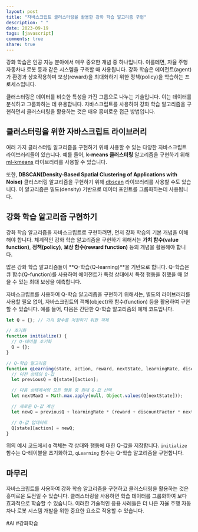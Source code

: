 ```yaml
---
layout: post
title: "자바스크립트 클러스터링을 활용한 강화 학습 알고리즘 구현"
description: " "
date: 2023-09-19
tags: [javascript]
comments: true
share: true
---
```


강화 학습은 인공 지능 분야에서 매우 중요한 개념 중 하나입니다. 이를테면, 자율 주행 자동차나 로봇 등과 같은 시스템을 구축할 때 사용됩니다. 강화 학습은 에이전트(agent)가 환경과 상호작용하며 보상(reward)을 최대화하기 위한 정책(policy)을 학습하는 프로세스입니다.

클러스터링은 데이터를 비슷한 특성을 가진 그룹으로 나누는 기술입니다. 이는 데이터를 분석하고 그룹화하는 데 유용합니다. 자바스크립트를 사용하여 강화 학습 알고리즘을 구현하면서 클러스터링을 활용하는 것은 매우 흥미로운 접근 방법입니다.

## 클러스터링을 위한 자바스크립트 라이브러리

여러 가지 클러스터링 알고리즘을 구현하기 위해 사용할 수 있는 다양한 자바스크립트 라이브러리들이 있습니다. 예를 들어, **k-means 클러스터링** 알고리즘을 구현하기 위해 [ml-kmeans](https://github.com/mljs/kmeans) 라이브러리를 사용할 수 있습니다.

또한, **DBSCAN(Density-Based Spatial Clustering of Applications with Noise)** 클러스터링 알고리즘을 구현하기 위해 [dbscan](https://github.com/mljs/dbscan) 라이브러리를 사용할 수도 있습니다. 이 알고리즘은 밀도(density) 기반으로 데이터 포인트를 그룹화하는데 사용됩니다.

## 강화 학습 알고리즘 구현하기

강화 학습 알고리즘을 자바스크립트로 구현하려면, 먼저 강화 학습의 기본 개념을 이해해야 합니다. 체계적인 강화 학습 알고리즘을 구현하기 위해서는 **가치 함수(value function)**, **정책(policy)**, **보상 함수(reward function)** 등의 개념을 활용해야 합니다.

많은 강화 학습 알고리즘들이 **Q-학습(Q-learning)**을 기반으로 합니다. Q-학습은 큐 함수(Q-function)를 사용하여 에이전트가 특정 상태에서 특정 행동을 취했을 때 얻을 수 있는 최대 보상을 예측합니다.

자바스크립트를 사용하여 Q-학습 알고리즘을 구현하기 위해서는, 별도의 라이브러리를 사용할 필요 없이, 자바스크립트의 객체(object)와 함수(function) 등을 활용하여 구현할 수 있습니다. 예를 들어, 다음은 간단한 Q-학습 알고리즘의 예제 코드입니다.

```javascript
let Q = {}; // 가치 함수를 저장하기 위한 객체

// 초기화
function initialize() {
  // Q-테이블 초기화
  Q = {};
}

// Q-학습 알고리즘
function qLearning(state, action, reward, nextState, learningRate, discountFactor) {
  // 이전 상태의 Q-값
  let previousQ = Q[state][action];

  // 다음 상태에서의 모든 행동 중 최대 Q-값 선택
  let nextMaxQ = Math.max.apply(null, Object.values(Q[nextState]));

  // 새로운 Q-값 계산
  let newQ = previousQ + learningRate * (reward + discountFactor * nextMaxQ - previousQ);

  // Q-값 업데이트
  Q[state][action] = newQ;
}
```

위의 예시 코드에서 `Q` 객체는 각 상태와 행동에 대한 Q-값을 저장합니다. `initialize` 함수는 Q-테이블을 초기화하고, `qLearning` 함수는 Q-학습 알고리즘을 구현합니다.

## 마무리

자바스크립트를 사용하여 강화 학습 알고리즘을 구현하고 클러스터링을 활용하는 것은 흥미로운 도전일 수 있습니다. 클러스터링을 사용하면 학습 데이터를 그룹화하여 보다 효과적으로 학습할 수 있습니다. 이러한 기술적인 응용 사례들은 더 나은 자율 주행 자동차나 로봇 시스템 개발을 위한 중요한 요소로 작용할 수 있습니다.

#AI #강화학습